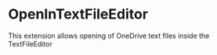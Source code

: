 # OpenInTextFileEditor

This extension allows opening of OneDrive text files inside the TextFileEditor